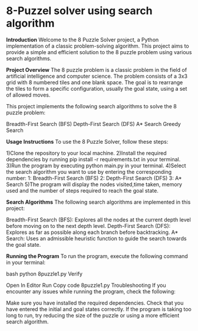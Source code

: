 # 8-Puzzel solver using search algorithm

**Introduction**
Welcome to the 8 Puzzle Solver project, a Python implementation of a classic problem-solving algorithm. This project aims to provide a simple and efficient solution to the 8 puzzle problem using various search algorithms.

**Project Overview**
The 8 puzzle problem is a classic problem in the field of artificial intelligence and computer science. The problem consists of a 3x3 grid with 8 numbered tiles and one blank space. The goal is to rearrange the tiles to form a specific configuration, usually the goal state, using a set of allowed moves.

This project implements the following search algorithms to solve the 8 puzzle problem:

Breadth-First Search (BFS)
Depth-First Search (DFS)
A* Search
Greedy Search

**Usage Instructions**
To use the 8 Puzzle Solver, follow these steps:

1)Clone the repository to your local machine.
2)Install the required dependencies by running pip install -r requirements.txt in your terminal.
3)Run the program by executing python main.py in your terminal.
4)Select the search algorithm you want to use by entering the corresponding number:
  1: Breadth-First Search (BFS)
  2: Depth-First Search (DFS)
  3: A* Search
5)The program will display the nodes visited,time taken, memory used and the number of steps required to reach the goal state.

**Search Algorithms**
The following search algorithms are implemented in this project:

Breadth-First Search (BFS): Explores all the nodes at the current depth level before moving on to the next depth level.
Depth-First Search (DFS): Explores as far as possible along each branch before backtracking.
A* Search: Uses an admissible heuristic function to guide the search towards the goal state.

**Running the Program**
To run the program, execute the following command in your terminal:

bash
python 8puzzle1.py
Verify

Open In Editor
Run
Copy code
8puzzle1.py
Troubleshooting
If you encounter any issues while running the program, check the following:

Make sure you have installed the required dependencies.
Check that you have entered the initial and goal states correctly.
If the program is taking too long to run, try reducing the size of the puzzle or using a more efficient search algorithm.
